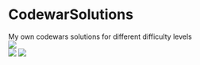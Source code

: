 # CodewarSolutions
My own codewars solutions for different difficulty levels
<br />
<img src='https://www.codewars.com/users/oebs/badges/large'>
<br />
<img src='https://www.codewars.com/users/oebs/badges/small'>
<img src='https://www.codewars.com/users/oebs/badges/micro'>

